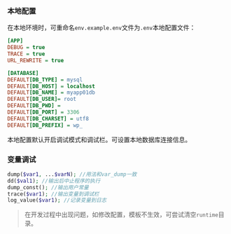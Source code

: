 ### 本地配置

在本地环境时，可重命名`env.example.env`文件为`.env`本地配置文件：

```ini
[APP]
DEBUG = true
TRACE = true
URL_REWRITE = true

[DATABASE]
DEFAULT[DB_TYPE] = mysql
DEFAULT[DB_HOST] = localhost
DEFAULT[DB_NAME] = myapp01db
DEFAULT[DB_USER]= root
DEFAULT[DB_PWD] = 
DEFAULT[DB_PORT] = 3306
DEFAULT[DB_CHARSET] = utf8
DEFAULT[DB_PREFIX] = wp_
```
本地配置默认开启调试模式和调试栏。可设置本地数据库连接信息。

### 变量调试

```php
dump($var1, ...$varN); //用法和var_dump一致
dd($val1); //输出后中止程序的执行
dump_const(); //输出用户常量
trace($var1); //输出变量到调试栏
log_value($var1); //记录变量到日志
```

>在开发过程中出现问题，如修改配置，模板不生效，可尝试清空`runtime`目录。
